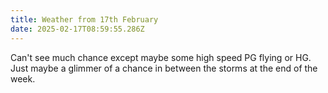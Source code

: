 ```yaml
---
title: Weather from 17th February
date: 2025-02-17T08:59:55.286Z
---
```

Can't see much chance except maybe some high speed PG flying or HG.  Just maybe a glimmer of a chance in between the storms at the end of the week.